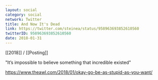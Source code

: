 ```yaml
---
layout: social
category: social
network: Twitter
title: And Now It's Dead
link: https://twitter.com/steinea/status/958963693852610560
twitterID: 958963693852610560
date: 2018-01-31
---
```


[[2018]] / [[Posting]]

"It’s impossible to believe something that incredible existed"

<https://www.theawl.com/2018/01/okay-go-be-as-stupid-as-you-want/>
